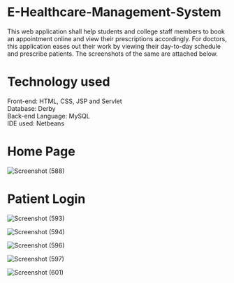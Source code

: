 # E-Healthcare-Management-System
This web application shall help students and college staff members to book an appointment online and view 
their prescriptions accordingly. For doctors, this application eases out their work by viewing their day-to-day schedule and prescribe patients. The screenshots of the same are attached below.
# Technology used
Front-end: HTML, CSS, JSP and Servlet <br/>
Database: Derby<br/>
Back-end Language: MySQL<br/>
IDE used: Netbeans
# Home Page
![Screenshot (588)](https://user-images.githubusercontent.com/73706509/132105393-d680a25a-0933-4b1b-bfc6-1b95c9585b42.png)
# Patient Login

![Screenshot (593)](https://user-images.githubusercontent.com/73706509/132105431-8ec9c64f-3a14-4472-97a8-ebbbc3100156.png)

![Screenshot (594)](https://user-images.githubusercontent.com/73706509/132105436-7cfff2db-859b-446a-ab3c-9deba2a3ee96.png)

![Screenshot (596)](https://user-images.githubusercontent.com/73706509/132105441-a77eb235-8e20-4bad-9a05-6e5f870bfc91.png)

![Screenshot (597)](https://user-images.githubusercontent.com/73706509/132105448-da6a0cd0-e50c-4683-a096-bde56d3b57d2.png)

![Screenshot (601)](https://user-images.githubusercontent.com/73706509/132105454-3783432b-21f2-4ea0-bfe6-025a7b67f718.png)
